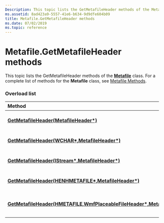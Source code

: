 ```yaml
---
Description: This topic lists the GetMetafileHeader methods of the Metafile class. For a complete list of methods for the Metafile class, see Metafile Methods.
ms.assetid: 8ad423a9-5557-41e6-b634-9d9dfe604b09
title: Metafile.GetMetafileHeader methods
ms.date: 07/02/2019
ms.topic: reference
---
```


# Metafile.GetMetafileHeader methods

This topic lists the GetMetafileHeader methods of the [**Metafile**](https://msdn.microsoft.com/library/ms534477(v=VS.85).aspx) class. For a complete list of methods for the **Metafile** class, see [Metafile Methods](-gdiplus-class-metafile-methods.md).

### Overload list



| Method                                                                                                                                                          | Description                                                                                                                                                                           |
|:----------------------------------------------------------------------------------------------------------------------------------------------------------------|:--------------------------------------------------------------------------------------------------------------------------------------------------------------------------------------|
| [**GetMetafileHeader(MetafileHeader\*)**](https://msdn.microsoft.com/library/ms535279(v=VS.85).aspx)                                                                | The [**Metafile::GetMetafileHeader**](https://msdn.microsoft.com/library/ms535279(v=VS.85).aspx) method gets the header.<br/>                                                       |
| [**GetMetafileHeader(WCHAR\*,MetafileHeader\*)**](https://msdn.microsoft.com/library/ms535276(v=VS.85).aspx)                                               | The [**Metafile::GetMetafileHeader**](https://msdn.microsoft.com/library/ms535276(v=VS.85).aspx) method gets the header.<br/>                                              |
| [**GetMetafileHeader(IStream\*,MetafileHeader\*)**](https://msdn.microsoft.com/library/ms535280(v=VS.85).aspx)                                               | The [**Metafile::GetMetafileHeader**](https://msdn.microsoft.com/library/ms535280(v=VS.85).aspx) method gets the header.<br/>                                                |
| [**GetMetafileHeader(HENHMETAFILE\*,MetafileHeader\*)**](https://msdn.microsoft.com/library/ms535277(v=VS.85).aspx)                                            | The [**Metafile::GetMetafileHeader**](https://msdn.microsoft.com/library/ms535277(v=VS.85).aspx) method gets the header.<br/>                                                  |
| [**GetMetafileHeader(HMETAFILE,WmfPlaceableFileHeader\*,MetafileHeader\*)**](https://msdn.microsoft.com/library/ms535278(v=VS.85).aspx) | The [**Metafile::GetMetafileHeader**](https://msdn.microsoft.com/library/ms535278(v=VS.85).aspx) method gets the metafile header of this metafile.<br/> |



 

 





